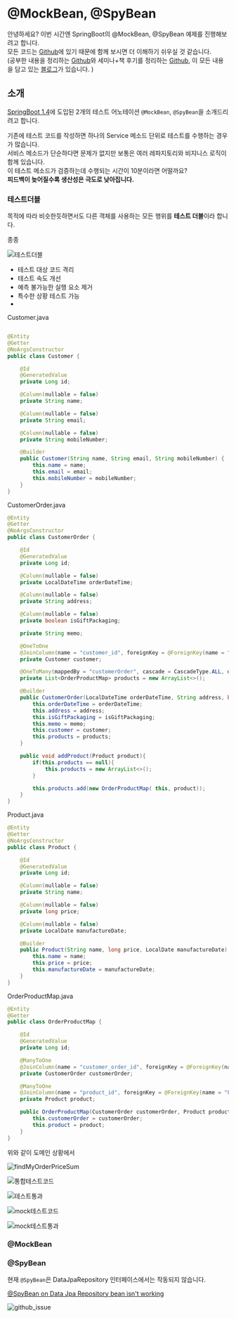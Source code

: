 # @MockBean, @SpyBean

안녕하세요? 이번 시간엔 SpringBoot의 @MockBean, @SpyBean 예제를 진행해보려고 합니다.  
모든 코드는 [Github](https://github.com/jojoldu/blog-code/tree/master/spring-mock-spy-bean)에 있기 때문에 함께 보시면 더 이해하기 쉬우실 것 같습니다.  
(공부한 내용을 정리하는 [Github](https://github.com/jojoldu/blog-code)와 세미나+책 후기를 정리하는 [Github](https://github.com/jojoldu/review), 이 모든 내용을 담고 있는 [블로그](http://jojoldu.tistory.com/)가 있습니다. )<br/>


## 소개

[SpringBoot 1.4](https://docs.spring.io/spring-boot/docs/current/reference/html/boot-features-testing.html#boot-features-testing-spring-boot-applications-mocking-beans)에 도입된 2개의 테스트 어노테이션 ```@MockBean```, ```@SpyBean```을 소개드리려고 합니다.  

기존에 테스트 코드를 작성하면 하나의 Service 메소드 단위로 테스트를 수행하는 경우가 많습니다.  
서비스 메소드가 단순하다면 문제가 없지만 보통은 여러 레파지토리와 비지니스 로직이 함께 있습니다.  
이 테스트 메소드가 검증하는데 수행되는 시간이 10분이라면 어떨까요?  
**피드백이 늦어질수록 생산성은 극도로 낮아집니다.**



### 테스트더블

목적에 따라 비슷한듯하면서도 다른 객체를 사용하는 모든 행위를 **테스트 더블**이라 합니다.  

종종 

![테스트더블](./images/테스트더블.png)

* 테스트 대상 코드 격리
* 테스트 속도 개선
* 예측 불가능한 실행 요소 제거
* 특수한 상황 테스트 가능
* 


Customer.java

```java

@Entity
@Getter
@NoArgsConstructor
public class Customer {

    @Id
    @GeneratedValue
    private Long id;

    @Column(nullable = false)
    private String name;

    @Column(nullable = false)
    private String email;

    @Column(nullable = false)
    private String mobileNumber;

    @Builder
    public Customer(String name, String email, String mobileNumber) {
        this.name = name;
        this.email = email;
        this.mobileNumber = mobileNumber;
    }
}

```

CustomerOrder.java

```java
@Entity
@Getter
@NoArgsConstructor
public class CustomerOrder {

    @Id
    @GeneratedValue
    private Long id;

    @Column(nullable = false)
    private LocalDateTime orderDateTime;

    @Column(nullable = false)
    private String address;

    @Column(nullable = false)
    private boolean isGiftPackaging;

    private String memo;

    @OneToOne
    @JoinColumn(name = "customer_id", foreignKey = @ForeignKey(name = "FK_ORDER_CUSTOMER"))
    private Customer customer;

    @OneToMany(mappedBy = "customerOrder", cascade = CascadeType.ALL, orphanRemoval = true)
    private List<OrderProductMap> products = new ArrayList<>();

    @Builder
    public CustomerOrder(LocalDateTime orderDateTime, String address, boolean isGiftPackaging, String memo, Customer customer, List<OrderProductMap> products) {
        this.orderDateTime = orderDateTime;
        this.address = address;
        this.isGiftPackaging = isGiftPackaging;
        this.memo = memo;
        this.customer = customer;
        this.products = products;
    }

    public void addProduct(Product product){
        if(this.products == null){
            this.products = new ArrayList<>();
        }

        this.products.add(new OrderProductMap( this, product));
    }
}

```

Product.java

```java
@Entity
@Getter
@NoArgsConstructor
public class Product {

    @Id
    @GeneratedValue
    private Long id;

    @Column(nullable = false)
    private String name;

    @Column(nullable = false)
    private long price;

    @Column(nullable = false)
    private LocalDate manufactureDate;

    @Builder
    public Product(String name, long price, LocalDate manufactureDate) {
        this.name = name;
        this.price = price;
        this.manufactureDate = manufactureDate;
    }
}
```


OrderProductMap.java

```java
@Entity
@Getter
public class OrderProductMap {

    @Id
    @GeneratedValue
    private Long id;

    @ManyToOne
    @JoinColumn(name = "customer_order_id", foreignKey = @ForeignKey(name = "FK_CUSTOMER_ORDER_MAP"))
    private CustomerOrder customerOrder;

    @ManyToOne
    @JoinColumn(name = "product_id", foreignKey = @ForeignKey(name = "FK_PRODUCT_MAP"))
    private Product product;

    public OrderProductMap(CustomerOrder customerOrder, Product product) {
        this.customerOrder = customerOrder;
        this.product = product;
    }
}

```

위와 같이 도메인 상황에서 

![findMyOrderPriceSum](./images/findMyOrderPriceSum.png)


![통합테스트코드](./images/통합테스트코드.png)


![테스트통과](./images/테스트통과.png)


![mock테스트코드](./images/mock테스트코드.png)

![mock테스트통과](./images/mock테스트통과.png)



### @MockBean


### @SpyBean

현재 ```@SpyBean```은 DataJpaRepository 인터페이스에서는 작동되지 않습니다.  


[@SpyBean on Data Jpa Repository bean isn't working](https://github.com/spring-projects/spring-boot/issues/7033) 

![github_issue](./images/github_issue.png)